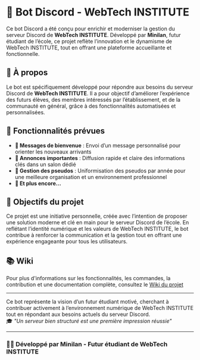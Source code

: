 # 🤖 Bot Discord - WebTech INSTITUTE  

Ce bot Discord a été conçu pour enrichir et moderniser la gestion du serveur Discord de **WebTech INSTITUTE**. Développé par **Minilan**, futur étudiant de l’école, ce projet reflète l’innovation et le dynamisme de WebTech INSTITUTE, tout en offrant une plateforme accueillante et fonctionnelle.

## 🌟 **À propos**  

Le bot est spécifiquement développé pour répondre aux besoins du serveur Discord de **WebTech INSTITUTE**. Il a pour objectif d’améliorer l’expérience des futurs élèves, des membres intéressés par l’établissement, et de la communauté en général, grâce à des fonctionnalités automatisées et personnalisées.  

## 🚀 **Fonctionnalités prévues**  

- **👋 Messages de bienvenue** : Envoi d’un message personnalisé pour orienter les nouveaux arrivants  
- **📢 Annonces importantes** : Diffusion rapide et claire des informations clés dans un salon dédié  
- **📝 Gestion des pseudos** : Uniformisation des pseudos par année pour une meilleure organisation et un environnement professionnel  
- **🧩 Et plus encore...**  

## 🎯 **Objectifs du projet**  

Ce projet est une initiative personnelle, créée avec l’intention de proposer une solution moderne et clé en main pour le serveur Discord de l’école. En reflétant l’identité numérique et les valeurs de WebTech INSTITUTE, le bot contribue à renforcer la communication et la gestion tout en offrant une expérience engageante pour tous les utilisateurs.

## 📚 **Wiki**  

Pour plus d'informations sur les fonctionnalités, les commandes, la contribution et une documentation complète, consultez le [Wiki du projet](https://github.com/Minilan69/WebTech-Discord-Bot/wiki/%F0%9F%8F%A0-%7C-Acceuil)

---

Ce bot représente la vision d’un futur étudiant motivé, cherchant à contribuer activement à l’environnement numérique de WebTech INSTITUTE tout en répondant aux besoins actuels du serveur Discord.  
🎓 *"Un serveur bien structuré est une première impression réussie"*  

---

### 👨‍💻 **Développé par Minilan - Futur étudiant de WebTech INSTITUTE**  
